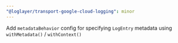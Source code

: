 ```yaml
---
"@loglayer/transport-google-cloud-logging": minor
---
```


Add `metadataBehavior` config for specifying `LogEntry` metadata using `withMetadata()` / `withContext()`
